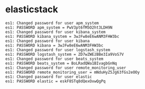 # elasticstack

    es1: Changed password for user apm_system
    es1: PASSWORD apm_system = PwV3pt6fM5O2ht3LDH9N
    es1: Changed password for user kibana_system
    es1: PASSWORD kibana_system = 3wJFw8eE6wANM3FHW3bc
    es1: Changed password for user kibana
    es1: PASSWORD kibana = 3wJFw8eE6wANM3FHW3bc
    es1: Changed password for user logstash_system
    es1: PASSWORD logstash_system = ZD7wZWEzBBe3Ia9VoS7V
    es1: Changed password for user beats_system
    es1: PASSWORD beats_system = BoLRadQWa1BIvagbGnNq
    es1: Changed password for user remote_monitoring_user
    es1: PASSWORD remote_monitoring_user = mNduHyZ5Jg63fGs2eOOy
    es1: Changed password for user elastic
    es1: PASSWORD elastic = eskF8STq8dQexOxwQgPq
